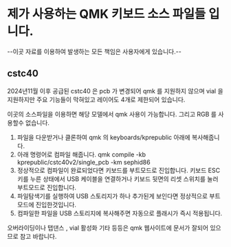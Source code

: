# 제가 사용하는 QMK 키보드 소스 파일들 입니다.
--이곳 자료를 이용하여 발생하는 모든 책임은 사용자에게 있습니다.--

cstc40
--
2024년11월 이후 공급된 cstc40 은 pcb 가 변경되어 qmk 를 지원하지 않으며
vial 을 지원하지만 주요 기능들이 막혀있고 레이어도 4개로 제한되어 있습니다.

이곳의 소스파일을 이용하면 해당 모델에서 qmk 사용이 가능합니다.
그리고 RGB 를 사용할수 없습니다.

1. 파일을 다운받거나 클론하여 qmk 의 keyboards/kprepublic 아래에 복사해줍니다.
2. 아래 명령어로 컴파일 해줍니다.
   qmk compile -kb kprepublic/cstc40v2/single_pcb -km sephid86
3. 정상적으로 컴파일이 완료되었다면 키보드를 부트모드로 진입합니다.
   키보드 ESC 키를 누른 상태에서 USB 케이블을 연결하거나
   키보드 뒷면의 리셋 스위치를 눌러 부트모드로 진입합니다.
4. 파일탐색기를 실행하여 USB 스토리지가 하나 추가된게 보인다면 정상적으로
   부트모드에 진입한것입니다.
5. 컴파일한 파일을 USB 스토리지에 복사해주면 자동으로 플래시가 즉시 적용됩니다. 

오버라이딩이나 탭댄스 , vial 활성화 기타 등등은 
qmk 웹사이트에 문서가 잘되어 있으므로 참고 바랍니다.
